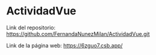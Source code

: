# ActividadVue
Link del repositorio:
https://github.com/FernandaNunezMilan/ActividadVue.git

Link de la página web:
https://6zguo7.csb.app/
